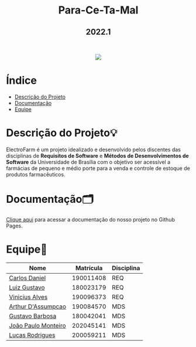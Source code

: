 <h1 align="center">Para-Ce-Ta-Mal</h1>

<h2 align="center">2022.1</h2>

<br>

<p align="center">
<img src="https://img.shields.io/static/v1?label=STATUS&message=IN%20PROGESS&color=GREEN&style=for-the-badge"/>
</p>

# Índice
- [Descrição do Projeto](#descrição-do-projeto💡)
- [Documentação](#documentação🗂️)
- [Equipe](#equipe🚀)

# Descrição do Projeto💡

<p>
    ElectroFarm é um projeto idealizado e desenvolvido pelos discentes das disciplinas de <b>Requisitos de Software</b> e <b>Métodos de Desenvolvimentos de Software</b> da Universidade de Brasília com o objetivo ser acessível a farmácias de pequeno e médio porte para a venda e controle de estoque de produtos farmacêuticos.
</p>

# Documentação🗂️
[Clique aqui](https://mdsreq-fga-unb.github.io/2022.1-Para-Ce-Ta-Mal/) para acessar a documentação do nosso projeto no Github Pages.

# Equipe🚀

| Nome                                                  | Matrícula   |  Disciplina |
| ----------------------------------------------------- | ----------  | ----------  |
| [Carlos Daniel](https://github.com/yesklin)           | 190011408   | REQ         |
| [Luiz Gustavo](https://github.com/Luiz-GL-Campos)     | 180023179   | REQ         |
| [Vinicius Alves](https://github.com/viniciusalves999) | 190096373   | REQ         |
| [Arthur D'Assumpcao](https://github.com/ArtAssLou)    | 190084570   | MDS         |
| [Gustavo Barbosa](https://github.com/brbsg)           | 180042041   | MDS         |
| [João Paulo Monteiro](https://github.com/joaombc)     | 202045141   | MDS         |
| [Lucas Rodrigues](https://github.com/lucascard)       | 200059211   | MDS         |
